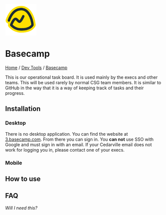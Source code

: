 <img src="./images/logo.png" width=100px alt="Bascamp 3 Logo"/>

# Basecamp

[Home](../../Readme.md) / [Dev Tools](../dev-tools.md) / [Basecamp](tool.md)

This is our operational task board. It is used mainly by the execs and other teams. This will be used rarely by normal CSG team members. It is similar to GitHub in the way that it is a way of keeping track of tasks and their progress.

## Installation

### Desktop

There is no desktop application. You can find the website at [3.basecamp.com](https://3.basecamp.com/). From there you can sign in. You **can not** use SSO with Google and must sign in with an email. If your Cedarville email does not work for logging you in, please contact one of your execs.

### Mobile



## How to use



## FAQ

*Will I need this?*
